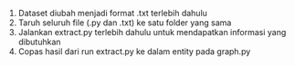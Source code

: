 1. Dataset diubah menjadi format .txt terlebih dahulu
2. Taruh seluruh file (.py dan .txt) ke satu folder yang sama
3. Jalankan extract.py terlebih dahulu untuk mendapatkan informasi yang dibutuhkan
4. Copas hasil dari run extract.py ke dalam entity pada graph.py
